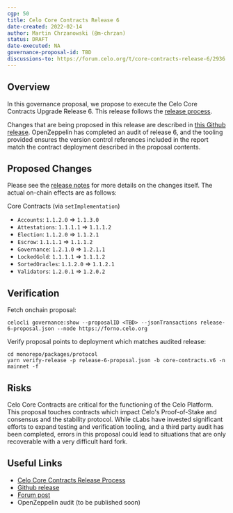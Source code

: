 ```yaml
---
cgp: 50
title: Celo Core Contracts Release 6
date-created: 2022-02-14
author: Martin Chrzanowski (@m-chrzan)
status: DRAFT
date-executed: NA
governance-proposal-id: TBD
discussions-to: https://forum.celo.org/t/core-contracts-release-6/2936
---
```


## Overview

In this governance proposal, we propose to execute the Celo Core Contracts Upgrade Release 6. This release follows the [release process](https://docs.celo.org/community/release-process/smart-contracts).

Changes that are being proposed in this release are described in [this Github release](TODO).
OpenZeppelin has completed an audit of release 6, and the tooling provided ensures the version control references included in the report match the contract deployment described in the proposal contents.

## Proposed Changes

Please see the [release notes](https://github.com/celo-org/celo-monorepo/releases/tag/core-contracts.v6.post-audit) for more details on the changes itself. The actual on-chain effects are as follows:

Core Contracts (via `setImplementation`)
- `Accounts`: `1.1.2.0` => `1.1.3.0`
- `Attestations`: `1.1.1.1` => `1.1.1.2`
- `Election`: `1.1.2.0` => `1.1.2.1`
- `Escrow`: `1.1.1.1` => `1.1.1.2`
- `Governance`: `1.2.1.0` => `1.2.1.1`
- `LockedGold`: `1.1.1.1` => `1.1.1.2`
- `SortedOracles`: `1.1.2.0` => `1.1.2.1`
- `Validators`: `1.2.0.1` => `1.2.0.2`

## Verification

Fetch onchain proposal:
```
celocli governance:show --proposalID <TBD> --jsonTransactions release-6-proposal.json --node https://forno.celo.org
```

Verify proposal points to deployment which matches audited release:
```
cd monorepo/packages/protocol
yarn verify-release -p release-6-proposal.json -b core-contracts.v6 -n mainnet -f
```

## Risks

Celo Core Contracts are critical for the functioning of the Celo Platform. This proposal touches contracts which impact Celo's Proof-of-Stake and consensus and the stability protocol.
While cLabs have invested significant efforts to expand testing and verification tooling, and a third party audit has been completed, errors in this proposal could lead to situations that are only recoverable with a very difficult hard fork.

## Useful Links

* [Celo Core Contracts Release Process](https://docs.celo.org/community/release-process/smart-contracts)
* [Github release](https://github.com/celo-org/celo-monorepo/releases/tag/core-contracts.v6.post-audit)
* [Forum post](https://forum.celo.org/t/core-contracts-release-6/2936)
* OpenZeppelin audit (to be published soon)
